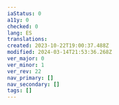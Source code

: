```yaml
---
iaStatus: 0
a11y: 0
checked: 0
lang: ES
translations: 
created: 2023-10-22T19:00:37.488Z
modified: 2024-03-14T21:53:36.268Z
ver_major: 0
ver_minor: 1
ver_rev: 22
nav_primary: []
nav_secondary: []
tags: []
---
```


